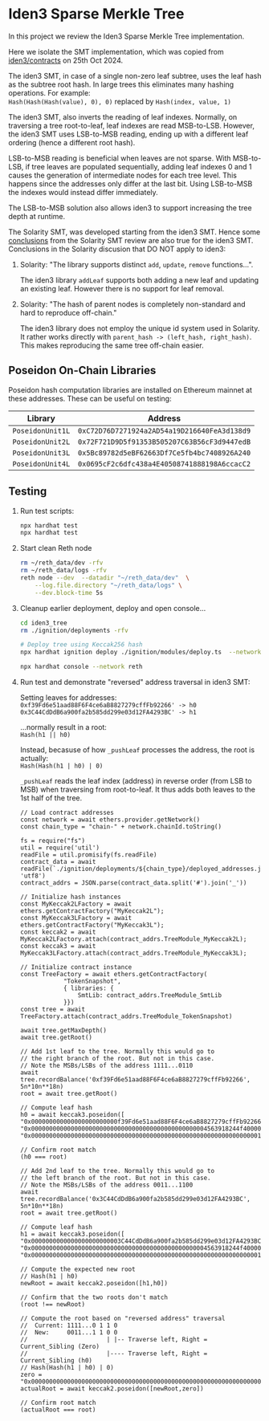 # Iden3 Sparse Merkle Tree

In this project we review the Iden3 Sparse Merkle Tree implementation.

Here we isolate the SMT implementation, which was copied from [iden3/contracts](https://github.com/iden3/contracts/blob/master/contracts/lib/SmtLib.sol) on 25th Oct 2024.

The iden3 SMT, in case of a single non-zero leaf subtree, uses the leaf hash as the subtree root hash. In large trees this eliminates many hashing operations. For example: <BR />
`Hash(Hash(Hash(value), 0), 0)` replaced by `Hash(index, value, 1)`

The iden3 SMT, also inverts the reading of leaf indexes. Normally, on traversing a tree root-to-leaf, leaf indexes are read MSB-to-LSB. However, the iden3 SMT uses LSB-to-MSB reading, ending up with a different leaf ordering (hence a different root hash). 

LSB-to-MSB reading is beneficial when leaves are not sparse. With MSB-to-LSB, if tree leaves are populated sequentially, adding leaf indexes 0 and 1 causes the generation of intermediate nodes for each tree level. This happens since the addresses only differ at the last bit. Using LSB-to-MSB the indexes would instead differ immediately. 

The LSB-to-MSB solution also allows iden3 to support increasing the tree depth at runtime.

The Solarity SMT, was developed starting from the iden3 SMT. Hence some [conclusions](../solarity_tree/README.md#conclusions) from the Solarity SMT review are also true for the iden3 SMT. Conclusions in the Solarity discusion that DO NOT apply to iden3:

1. Solarity: "The library supports distinct `add`, `update`, `remove` functions...". 

    The iden3 library `addLeaf` supports both adding a new leaf and updating an existing leaf. However there is no support for leaf removal.


1. Solarity: "The hash of parent nodes is completely non-standard and hard to reproduce off-chain."

    The iden3 library does not employ the unique id system used in Solarity. It rather works directly with `parent_hash -> (left_hash, right_hash)`. This makes reproducing the same tree off-chain easier. 


## Poseidon On-Chain Libraries

Poseidon hash computation libraries are installed on Ethereum mainnet at these addresses. These can be useful on testing:

| Library          | Address                                      |
|------------------|----------------------------------------------|
| `PoseidonUnit1L` | `0xC72D76D7271924a2AD54a19D216640FeA3d138d9` | 
| `PoseidonUnit2L` | `0x72F721D9D5f91353B505207C63B56cF3d9447edB` | 
| `PoseidonUnit3L` | `0x5Bc89782d5eBF62663Df7Ce5fb4bc7408926A240` | 
| `PoseidonUnit4L` | `0x0695cF2c6dfc438a4E40508741888198A6ccacC2` | 


## Testing

1. Run test scripts:

    ```BASH
    npx hardhat test
    npx hardhat test
    ```

1. Start clean Reth node

    ```BASH
    rm ~/reth_data/dev -rfv
    rm ~/reth_data/logs -rfv
    reth node --dev  --datadir "~/reth_data/dev"  \
        --log.file.directory "~/reth_data/logs" \
        --dev.block-time 5s
    ```

1. Cleanup earlier deployment, deploy and open console...

    ```BASH
    cd iden3_tree
    rm ./ignition/deployments -rfv

    # Deploy tree using Keccak256 hash
    npx hardhat ignition deploy ./ignition/modules/deploy.ts  --network reth

    npx hardhat console --network reth
    ```

1. Run test and demonstrate "reversed" address traversal in iden3 SMT:

    Setting leaves for addresses: <BR />
    `0xf39Fd6e51aad88F6F4ce6aB8827279cffFb92266' -> h0` <BR />
    `0x3C44CdDdB6a900fa2b585dd299e03d12FA4293BC' -> h1`

    ...normally result in a root:  <BR />
    `Hash(h1 || h0)`

    Instead, becasuse of how `_pushLeaf` processes the address, the root is actually: <BR />
    `Hash(Hash(h1 | h0) | 0)`

    `_pushLeaf` reads the leaf index (address) in reverse order (from LSB to MSB) when traversing from root-to-leaf. 
    It thus adds both leaves to the 1st half of the tree.

    ```JS
    // Load contract addresses
    const network = await ethers.provider.getNetwork()
    const chain_type = "chain-" + network.chainId.toString()

    fs = require("fs")
    util = require('util')
    readFile = util.promisify(fs.readFile)
    contract_data = await readFile(`./ignition/deployments/${chain_type}/deployed_addresses.json`, 'utf8')
    contract_addrs = JSON.parse(contract_data.split('#').join('_'))

    // Initialize hash instances
    const MyKeccak2LFactory = await ethers.getContractFactory("MyKeccak2L");
    const MyKeccak3LFactory = await ethers.getContractFactory("MyKeccak3L");
    const keccak2 = await MyKeccak2LFactory.attach(contract_addrs.TreeModule_MyKeccak2L);
    const keccak3 = await MyKeccak3LFactory.attach(contract_addrs.TreeModule_MyKeccak3L);

    // Initialize contract instance
    const TreeFactory = await ethers.getContractFactory(
                "TokenSnapshot", 
                { libraries: { 
                    SmtLib: contract_addrs.TreeModule_SmtLib
                }})
    const tree = await TreeFactory.attach(contract_addrs.TreeModule_TokenSnapshot)

    await tree.getMaxDepth()
    await tree.getRoot()

    // Add 1st leaf to the tree. Normally this would go to
    // the right branch of the root. But not in this case.
    // Note the MSBs/LSBs of the address 1111...0110
    await tree.recordBalance('0xf39Fd6e51aad88F6F4ce6aB8827279cffFb92266', 5n*10n**18n)
    root = await tree.getRoot()

    // Compute leaf hash
    h0 = await keccak3.poseidon([
    "0x000000000000000000000000f39Fd6e51aad88F6F4ce6aB8827279cffFb92266",
    "0x0000000000000000000000000000000000000000000000004563918244f40000", 
    "0x0000000000000000000000000000000000000000000000000000000000000001"])

    // Confirm root match
    (h0 === root)

    // Add 2nd leaf to the tree. Normally this would go to
    // the left branch of the root. But not in this case.
    // Note the MSBs/LSBs of the address 0011...1100
    await tree.recordBalance('0x3C44CdDdB6a900fa2b585dd299e03d12FA4293BC', 5n*10n**18n)
    root = await tree.getRoot()

    // Compute leaf hash
    h1 = await keccak3.poseidon([
    "0x0000000000000000000000003C44CdDdB6a900fa2b585dd299e03d12FA4293BC",
    "0x0000000000000000000000000000000000000000000000004563918244f40000", 
    "0x0000000000000000000000000000000000000000000000000000000000000001"])

    // Compute the expected new root
    // Hash(h1 | h0)
    newRoot = await keccak2.poseidon([h1,h0])

    // Confirm that the two roots don't match
    (root !== newRoot)

    // Compute the root based on "reversed address" traversal
    //  Current: 1111...0 1 1 0
    //  New:     0011...1 1 0 0
    //                      | |-- Traverse left, Right = Current_Sibling (Zero)
    //                      |---- Traverse left, Right = Current_Sibling (h0)
    // Hash(Hash(h1 | h0) | 0)
    zero = "0x0000000000000000000000000000000000000000000000000000000000000000"
    actualRoot = await keccak2.poseidon([newRoot,zero])

    // Confirm root match
    (actualRoot === root)
    ```